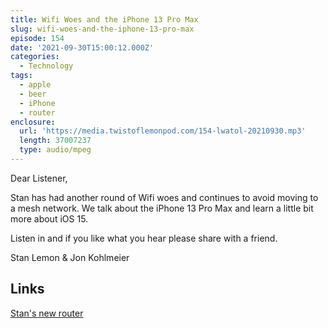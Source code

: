 ```yaml
---
title: Wifi Woes and the iPhone 13 Pro Max
slug: wifi-woes-and-the-iphone-13-pro-max
episode: 154
date: '2021-09-30T15:00:12.000Z'
categories:
  - Technology
tags:
  - apple
  - beer
  - iPhone
  - router
enclosure:
  url: 'https://media.twistoflemonpod.com/154-lwatol-20210930.mp3'
  length: 37007237
  type: audio/mpeg
---
```


Dear Listener,

Stan has had another round of Wifi woes and continues to avoid moving to a mesh network. We talk about the iPhone 13 Pro Max and learn a little bit more about iOS 15.

Listen in and if you like what you hear please share with a friend.

Stan Lemon & Jon Kohlmeier

## Links

[Stan's new router](https://amzn.to/3omzmUY)
